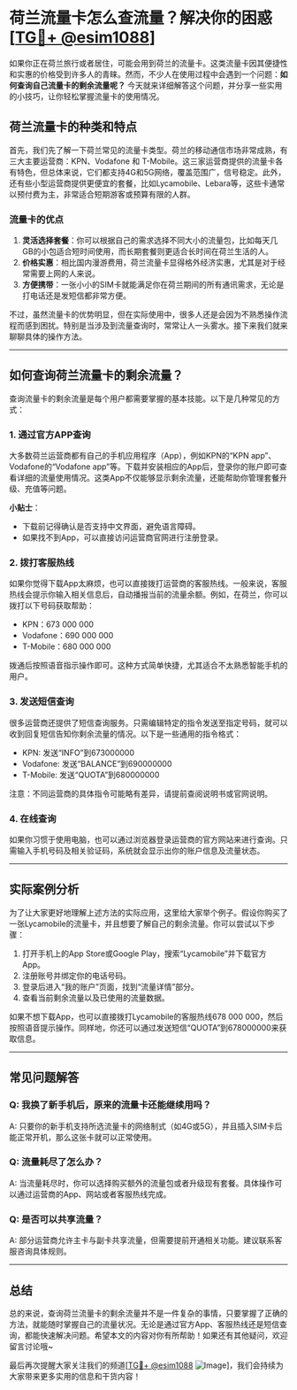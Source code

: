 # 荷兰流量卡怎么查流量？解决你的困惑[[TG💪+ @esim1088](https://t.me/s/esim1088)]

如果你正在荷兰旅行或者居住，可能会用到荷兰的流量卡。这类流量卡因其便捷性和实惠的价格受到许多人的青睐。然而，不少人在使用过程中会遇到一个问题：**如何查询自己流量卡的剩余流量呢？** 今天就来详细解答这个问题，并分享一些实用的小技巧，让你轻松掌握流量卡的使用情况。

## 荷兰流量卡的种类和特点

首先，我们先了解一下荷兰常见的流量卡类型。荷兰的移动通信市场非常成熟，有三大主要运营商：KPN、Vodafone 和 T-Mobile。这三家运营商提供的流量卡各有特色，但总体来说，它们都支持4G和5G网络，覆盖范围广，信号稳定。此外，还有些小型运营商提供更便宜的套餐，比如Lycamobile、Lebara等，这些卡通常以预付费为主，非常适合短期游客或预算有限的人群。

### 流量卡的优点
1. **灵活选择套餐**：你可以根据自己的需求选择不同大小的流量包，比如每天几GB的小包适合短时间使用，而长期套餐则更适合长时间在荷兰生活的人。
2. **价格实惠**：相比国内漫游费用，荷兰流量卡显得格外经济实惠，尤其是对于经常需要上网的人来说。
3. **方便携带**：一张小小的SIM卡就能满足你在荷兰期间的所有通讯需求，无论是打电话还是发短信都非常方便。

不过，虽然流量卡的优势明显，但在实际使用中，很多人还是会因为不熟悉操作流程而感到困扰。特别是当涉及到流量查询时，常常让人一头雾水。接下来我们就来聊聊具体的操作方法。

---

## 如何查询荷兰流量卡的剩余流量？

查询流量卡的剩余流量是每个用户都需要掌握的基本技能。以下是几种常见的方式：

### 1. **通过官方APP查询**
大多数荷兰运营商都有自己的手机应用程序（App），例如KPN的“KPN app”、Vodafone的“Vodafone app”等。下载并安装相应的App后，登录你的账户即可查看详细的流量使用情况。这类App不仅能够显示剩余流量，还能帮助你管理套餐升级、充值等问题。

**小贴士**：
- 下载前记得确认是否支持中文界面，避免语言障碍。
- 如果找不到App，可以直接访问运营商官网进行注册登录。

### 2. **拨打客服热线**
如果你觉得下载App太麻烦，也可以直接拨打运营商的客服热线。一般来说，客服热线会提示你输入相关信息后，自动播报当前的流量余额。例如，在荷兰，你可以拨打以下号码获取帮助：
- KPN：673 000 000
- Vodafone：690 000 000
- T-Mobile：680 000 000

拨通后按照语音指示操作即可。这种方式简单快捷，尤其适合不太熟悉智能手机的用户。

### 3. **发送短信查询**
很多运营商还提供了短信查询服务。只需编辑特定的指令发送至指定号码，就可以收到回复短信告知你剩余流量的情况。以下是一些通用的指令格式：
- KPN: 发送“INFO”到673000000
- Vodafone: 发送“BALANCE”到690000000
- T-Mobile: 发送“QUOTA”到680000000

注意：不同运营商的具体指令可能略有差异，请提前查阅说明书或官网说明。

### 4. **在线查询**
如果你习惯于使用电脑，也可以通过浏览器登录运营商的官方网站来进行查询。只需输入手机号码及相关验证码，系统就会显示出你的账户信息及流量状态。

---

## 实际案例分析

为了让大家更好地理解上述方法的实际应用，这里给大家举个例子。假设你购买了一张Lycamobile的流量卡，并且想要了解自己的剩余流量。你可以尝试以下步骤：

1. 打开手机上的App Store或Google Play，搜索“Lycamobile”并下载官方App。
2. 注册账号并绑定你的电话号码。
3. 登录后进入“我的账户”页面，找到“流量详情”部分。
4. 查看当前剩余流量以及已使用的流量数据。

如果不想下载App，也可以直接拨打Lycamobile的客服热线678 000 000，然后按照语音提示操作。同样地，你还可以通过发送短信“QUOTA”到678000000来获取信息。

---

## 常见问题解答

### Q: 我换了新手机后，原来的流量卡还能继续用吗？
A: 只要你的新手机支持所选流量卡的网络制式（如4G或5G），并且插入SIM卡后能正常开机，那么这张卡就可以正常使用。

### Q: 流量耗尽了怎么办？
A: 当流量耗尽时，你可以选择购买额外的流量包或者升级现有套餐。具体操作可以通过运营商的App、网站或者客服热线完成。

### Q: 是否可以共享流量？
A: 部分运营商允许主卡与副卡共享流量，但需要提前开通相关功能。建议联系客服咨询具体规则。

---

## 总结

总的来说，查询荷兰流量卡的剩余流量并不是一件复杂的事情，只要掌握了正确的方法，就能随时掌握自己的流量状况。无论是通过官方App、客服热线还是短信查询，都能快速解决问题。希望本文的内容对你有所帮助！如果还有其他疑问，欢迎留言讨论哦~ 

最后再次提醒大家关注我们的频道[[TG💪+ @esim1088](https://t.me/s/esim1088) ![Image](https://i.postimg.cc/4NQfJmqS/Snipaste-2025-05-13-00-14-12.png)]，我们会持续为大家带来更多实用的信息和干货内容！